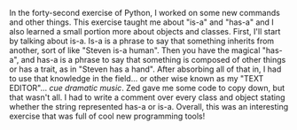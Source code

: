 In the forty-second exercise of Python, I worked on some new commands and other things. This exercise taught me about
"is-a" and "has-a" and I also learned a small portion more about objects and classes. First, I'll start by talking about is-a.
Is-a is a phrase to say that something inherits from another, sort of like "Steven is-a human". Then you have the magical "has-a",
and has-a is a phrase to say that something is composed of other things or has a trait, as in "Steven has a hand". After absorbing all
of that in, I had to use that knowledge in the field... or other wise known as my "TEXT EDITOR"... *cue dramatic music*. Zed gave me some
code to copy down, but that wasn't all. I had to write a comment over every class and object stating whether the string represented has-a or is-a.
Overall, this was an interesting exercise that was full of cool new programming tools!